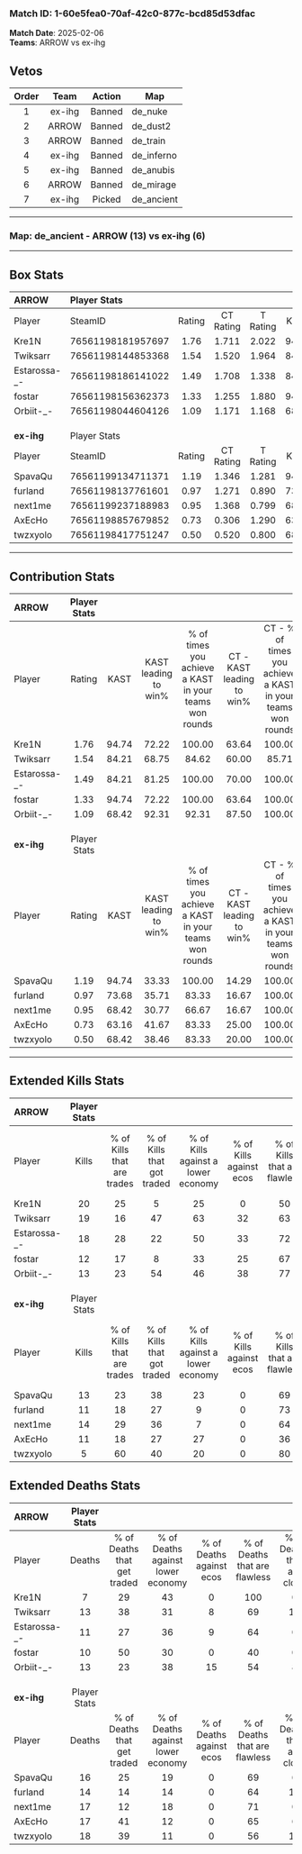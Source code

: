 ### Match ID: 1-60e5fea0-70af-42c0-877c-bcd85d53dfac  
**Match Date**: 2025-02-06  
**Teams**: ARROW vs ex-ihg  

## Vetos  

| Order | Team | Action | Map |
| :---: | :--: | :----: | --- |
| 1 | ex-ihg | Banned | de_nuke |
| 2 | ARROW | Banned | de_dust2 |
| 3 | ARROW | Banned | de_train |
| 4 | ex-ihg | Banned | de_inferno |
| 5 | ex-ihg | Banned | de_anubis |
| 6 | ARROW | Banned | de_mirage |
| 7 | ex-ihg | Picked | de_ancient |

---  

### **Map**: de_ancient - ARROW (13) vs ex-ihg (6)  
---  

## Box Stats  

| **ARROW**    | Player Stats      |        |           |          |       |       |       |         |        |      |     |
| :- | :- | :-: | :-: | :-: | :-: | :-: | :-: | :-: | :-: | :-: | :-: |
| Player       | SteamID           | Rating | CT Rating | T Rating | KAST  |  ADR  | Kills | Assists | Deaths | K/D  | HS% |
| Kre1N        | 76561198181957697 |  1.76  |   1.711   |  2.022   | 94.74 | 85.3  |  20   |    4    |   7    | 2.86 | 35  |
| Twiksarr     | 76561198144853368 |  1.54  |   1.520   |  1.964   | 84.21 | 105.3 |  19   |    5    |   13   | 1.46 | 52  |
| Estarossa-_- | 76561198186141022 |  1.49  |   1.708   |  1.338   | 84.21 | 90.8  |  18   |    2    |   11   | 1.64 | 44  |
| fostar       | 76561198156362373 |  1.33  |   1.255   |  1.880   | 94.74 | 85.4  |  12   |    8    |   10   | 1.20 | 41  |
| Orbiit-_-    | 76561198044604126 |  1.09  |   1.171   |  1.168   | 68.42 | 86.5  |  13   |    4    |   13   | 1.00 | 46  |
|              |                   |        |           |          |       |       |       |         |        |      |     |
|              |                   |        |           |          |       |       |       |         |        |      |     |
|              |                   |        |           |          |       |       |       |         |        |      |     |
| **ex-ihg**   | Player Stats      |        |           |          |       |       |       |         |        |      |     |
| Player       | SteamID           | Rating | CT Rating | T Rating | KAST  |  ADR  | Kills | Assists | Deaths | K/D  | HS% |
| SpavaQu      | 76561199134711371 |  1.19  |   1.346   |  1.281   | 94.74 | 86.2  |  13   |    4    |   16   | 0.81 | 61  |
| furland      | 76561198137761601 |  0.97  |   1.271   |  0.890   | 73.68 | 76.9  |  11   |    4    |   14   | 0.79 | 81  |
| next1me      | 76561199237188983 |  0.95  |   1.368   |  0.799   | 68.42 | 65.2  |  14   |    4    |   17   | 0.82 | 71  |
| AxEcHo       | 76561198857679852 |  0.73  |   0.306   |  1.290   | 63.16 | 56.2  |  11   |    1    |   17   | 0.65 | 54  |
| twzxyolo     | 76561198417751247 |  0.50  |   0.520   |  0.800   | 68.42 | 59.5  |   5   |    5    |   18   | 0.28 | 80  |
---  

## Contribution Stats  

| **ARROW**    | Player Stats |       |                      |                                                        |                           |                                                             |                          |                                                            |
| :- | :-: | :-: | :-: | :-: | :-: | :-: | :-: | :-: |
| Player       |    Rating    | KAST  | KAST leading to win% | % of times you achieve a KAST in your teams won rounds | CT - KAST leading to win% | CT - % of times you achieve a KAST in your teams won rounds | T - KAST leading to win% | T - % of times you achieve a KAST in your teams won rounds |
| Kre1N        |     1.76     | 94.74 |        72.22         |                         100.00                         |           63.64           |                           100.00                            |          85.71           |                           100.00                           |
| Twiksarr     |     1.54     | 84.21 |        68.75         |                         84.62                          |           60.00           |                            85.71                            |          83.33           |                           83.33                            |
| Estarossa-_- |     1.49     | 84.21 |        81.25         |                         100.00                         |           70.00           |                           100.00                            |          100.00          |                           100.00                           |
| fostar       |     1.33     | 94.74 |        72.22         |                         100.00                         |           63.64           |                           100.00                            |          85.71           |                           100.00                           |
| Orbiit-_-    |     1.09     | 68.42 |        92.31         |                         92.31                          |           87.50           |                           100.00                            |          100.00          |                           83.33                            |
|              |              |       |                      |                                                        |                           |                                                             |                          |                                                            |
|              |              |       |                      |                                                        |                           |                                                             |                          |                                                            |
|              |              |       |                      |                                                        |                           |                                                             |                          |                                                            |
| **ex-ihg**   | Player Stats |       |                      |                                                        |                           |                                                             |                          |                                                            |
| Player       |    Rating    | KAST  | KAST leading to win% | % of times you achieve a KAST in your teams won rounds | CT - KAST leading to win% | CT - % of times you achieve a KAST in your teams won rounds | T - KAST leading to win% | T - % of times you achieve a KAST in your teams won rounds |
| SpavaQu      |     1.19     | 94.74 |        33.33         |                         100.00                         |           14.29           |                           100.00                            |          45.45           |                           100.00                           |
| furland      |     0.97     | 73.68 |        35.71         |                         83.33                          |           16.67           |                           100.00                            |          50.00           |                           80.00                            |
| next1me      |     0.95     | 68.42 |        30.77         |                         66.67                          |           16.67           |                           100.00                            |          42.86           |                           60.00                            |
| AxEcHo       |     0.73     | 63.16 |        41.67         |                         83.33                          |           25.00           |                           100.00                            |          50.00           |                           80.00                            |
| twzxyolo     |     0.50     | 68.42 |        38.46         |                         83.33                          |           20.00           |                           100.00                            |          50.00           |                           80.00                            |
---  

## Extended Kills Stats  

| **ARROW**    | Player Stats |                            |                            |                                    |                         |                              |                                 |                                       |                    |           |
| :- | :-: | :-: | :-: | :-: | :-: | :-: | :-: | :-: | :-: | :-: |
| Player       |    Kills     | % of Kills that are trades | % of Kills that got traded | % of Kills against a lower economy | % of Kills against ecos | % of Kills that are flawless | % of Kills that are close duels | % of Kills that are assisted by flash | Pistol Round Kills | AWP Kills |
| Kre1N        |      20      |             25             |             5              |                 25                 |            0            |              50              |                5                |                   0                   |         2          |    11     |
| Twiksarr     |      19      |             16             |             47             |                 63                 |           32            |              63              |               16                |                   5                   |         1          |     0     |
| Estarossa-_- |      18      |             28             |             22             |                 50                 |           33            |              72              |                0                |                   0                   |         2          |     0     |
| fostar       |      12      |             17             |             8              |                 33                 |           25            |              67              |                8                |                   0                   |         1          |     0     |
| Orbiit-_-    |      13      |             23             |             54             |                 46                 |           38            |              77              |               15                |                   0                   |         4          |     0     |
|              |              |                            |                            |                                    |                         |                              |                                 |                                       |                    |           |
|              |              |                            |                            |                                    |                         |                              |                                 |                                       |                    |           |
|              |              |                            |                            |                                    |                         |                              |                                 |                                       |                    |           |
| **ex-ihg**   | Player Stats |                            |                            |                                    |                         |                              |                                 |                                       |                    |           |
| Player       |    Kills     | % of Kills that are trades | % of Kills that got traded | % of Kills against a lower economy | % of Kills against ecos | % of Kills that are flawless | % of Kills that are close duels | % of Kills that are assisted by flash | Pistol Round Kills | AWP Kills |
| SpavaQu      |      13      |             23             |             38             |                 23                 |            0            |              69              |                8                |                   0                   |         2          |     4     |
| furland      |      11      |             18             |             27             |                 9                  |            0            |              73              |                0                |                  18                   |         2          |     0     |
| next1me      |      14      |             29             |             36             |                 7                  |            0            |              64              |                7                |                   7                   |         1          |     0     |
| AxEcHo       |      11      |             18             |             27             |                 27                 |            0            |              36              |                9                |                   9                   |         0          |     0     |
| twzxyolo     |      5       |             60             |             40             |                 20                 |            0            |              80              |                0                |                  20                   |         1          |     0     |
## Extended Deaths Stats  

| **ARROW**    | Player Stats |                             |                                   |                          |                               |                            |                           |               |
| :- | :-: | :-: | :-: | :-: | :-: | :-: | :-: | :-: |
| Player       |    Deaths    | % of Deaths that get traded | % of Deaths against lower economy | % of Deaths against ecos | % of Deaths that are flawless | % of Deaths that are close | % of Deaths while blinded | Deaths to AWP |
| Kre1N        |      7       |             29              |                43                 |            0             |              100              |             0              |             0             |       0       |
| Twiksarr     |      13      |             38              |                31                 |            8             |              69               |             15             |             8             |       2       |
| Estarossa-_- |      11      |             27              |                36                 |            9             |              64               |             0              |             0             |       2       |
| fostar       |      10      |             50              |                30                 |            0             |              40               |             0              |            20             |       0       |
| Orbiit-_-    |      13      |             23              |                38                 |            15            |              54               |             8              |            15             |       0       |
|              |              |                             |                                   |                          |                               |                            |                           |               |
|              |              |                             |                                   |                          |                               |                            |                           |               |
|              |              |                             |                                   |                          |                               |                            |                           |               |
| **ex-ihg**   | Player Stats |                             |                                   |                          |                               |                            |                           |               |
| Player       |    Deaths    | % of Deaths that get traded | % of Deaths against lower economy | % of Deaths against ecos | % of Deaths that are flawless | % of Deaths that are close | % of Deaths while blinded | Deaths to AWP |
| SpavaQu      |      16      |             25              |                19                 |            0             |              69               |             6              |             0             |       2       |
| furland      |      14      |             14              |                14                 |            0             |              64               |             14             |             0             |       2       |
| next1me      |      17      |             12              |                18                 |            0             |              71               |             0              |             0             |       4       |
| AxEcHo       |      17      |             41              |                12                 |            0             |              65               |             6              |             0             |       1       |
| twzxyolo     |      18      |             39              |                11                 |            0             |              56               |             17             |             6             |       2       |
